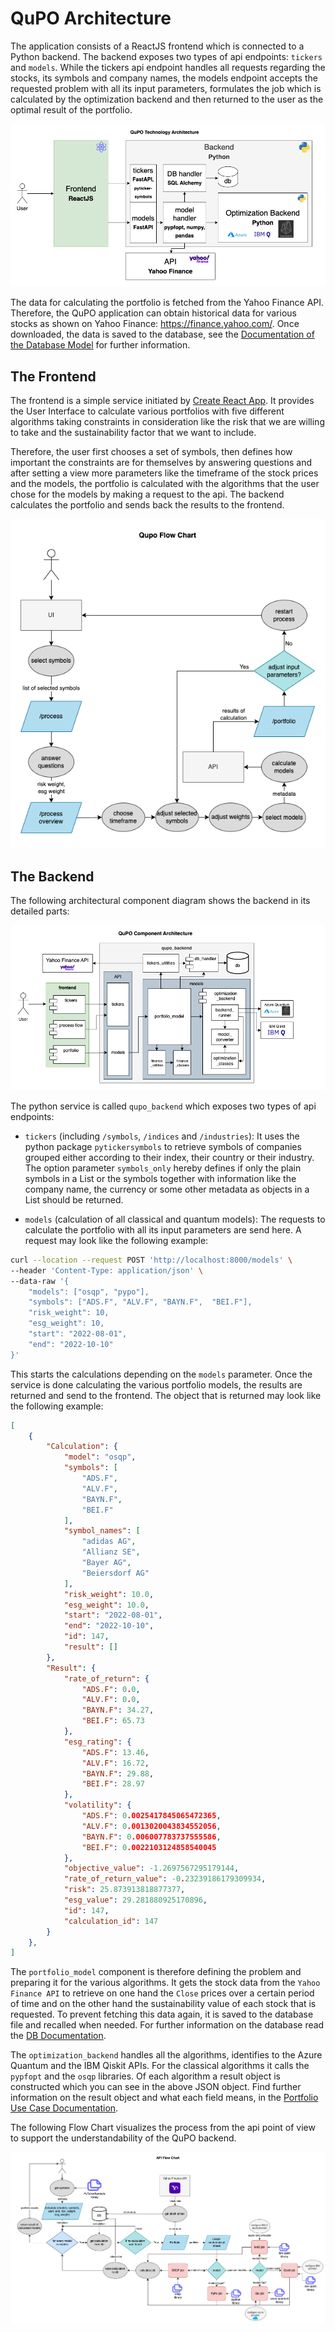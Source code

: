 # QuPO Architecture

The application consists of a ReactJS frontend which is connected to a Python backend. The backend exposes two types of api endpoints: `tickers` and `models`. While the tickers api endpoint handles all requests regarding the stocks, its symbols and company names, the models endpoint accepts the requested problem with all its input parameters, formulates the job which is calculated by the optimization backend and then returned to the user as the optimal result of the portfolio.

![QuPO Technology Architecture](Qupo_Technology_Architecture.png)

The data for calculating the portfolio is fetched from the Yahoo Finance API. Therefore, the QuPO application can obtain historical data for various stocks as shown on Yahoo Finance: <https://finance.yahoo.com/>. Once downloaded, the data is saved to the database, see the [Documentation of the Database Model](../db/README.md) for further information.

## The Frontend

The frontend is a simple service initiated by [Create React App](https://github.com/facebook/create-react-app). It provides the User Interface to calculate various portfolios with five different algorithms taking constraints in consideration like the risk that we are willing to take and the sustainability factor that we want to include.

Therefore, the user first chooses a set of symbols, then defines how important the constraints are for themselves by answering questions and after setting a view more parameters like the timeframe of the stock prices and the models, the portfolio is calculated with the algorithms that the user chose for the models by making a request to the api. The backend calculates the portfolio and sends back the results to the frontend.

![QuPO Flow Chart](Qupo_Flow_Chart.png)

## The Backend

The following architectural component diagram shows the backend in its detailed parts:

![QuPO Component Architecture](component_arch.png)

The python service is called `qupo_backend` which exposes two types of api endpoints:

- `tickers` (including `/symbols`, `/indices` and `/industries`): It uses the python package `pytickersymbols` to retrieve symbols of companies grouped either according to their index, their country or their industry. The option parameter `symbols_only` hereby defines if only the plain symbols in a List or the symbols together with information like the company name, the currency or some other metadata as objects in a List should be returned.

- `models` (calculation of all classical and quantum models):
  The requests to calculate the portfolio with all its input parameters are send here. A request may look like the following example:

```bash
curl --location --request POST 'http://localhost:8000/models' \
--header 'Content-Type: application/json' \
--data-raw '{
    "models": ["osqp", "pypo"],
    "symbols": ["ADS.F", "ALV.F", "BAYN.F",  "BEI.F"],
    "risk_weight": 10,
    "esg_weight": 10,
    "start": "2022-08-01",
    "end": "2022-10-10"
}'
```

This starts the calculations depending on the `models` parameter. Once the service is done calculating the various portfolio models, the results are returned and send to the frontend. The object that is returned may look like the following example:

```JSON
[
    {
        "Calculation": {
            "model": "osqp",
            "symbols": [
                "ADS.F",
                "ALV.F",
                "BAYN.F",
                "BEI.F"
            ],
            "symbol_names": [
                "adidas AG",
                "Allianz SE",
                "Bayer AG",
                "Beiersdorf AG"
            ],
            "risk_weight": 10.0,
            "esg_weight": 10.0,
            "start": "2022-08-01",
            "end": "2022-10-10",
            "id": 147,
            "result": []
        },
        "Result": {
            "rate_of_return": {
                "ADS.F": 0.0,
                "ALV.F": 0.0,
                "BAYN.F": 34.27,
                "BEI.F": 65.73
            },
            "esg_rating": {
                "ADS.F": 13.46,
                "ALV.F": 16.72,
                "BAYN.F": 29.88,
                "BEI.F": 28.97
            },
            "volatility": {
                "ADS.F": 0.0025417845065472365,
                "ALV.F": 0.0013020043834552056,
                "BAYN.F": 0.006007783737555586,
                "BEI.F": 0.0022103124858540045
            },
            "objective_value": -1.2697567295179144,
            "rate_of_return_value": -0.23239186179309934,
            "risk": 25.873913818877377,
            "esg_value": 29.281880925170896,
            "id": 147,
            "calculation_id": 147
        }
    },
]
```

The `portfolio_model` component is therefore defining the problem and preparing it for the various algorithms. It gets the stock data from the `Yahoo Finance API` to retrieve on one hand the `Close` prices over a certain period of time and on the other hand the sustainability value of each stock that is requested. To prevent fetching this data again, it is saved to the database file and recalled when needed. For further information on the database read the [DB Documentation](../db/README.md).

The `optimization_backend` handles all the algorithms, identifies to the Azure Quantum and the IBM Qiskit APIs. For the classical algorithms it calls the `pypfopt` and the `osqp` libraries. Of each algorithm a result object is constructed which you can see in the above JSON object. Find further information on the result object and what each field means, in the [Portfolio Use Case Documentation](../portfolio_optimization/README.md#result).

The following Flow Chart visualizes the process from the api point of view to support the understandability of the QuPO backend.

![QuPO API Flow Chart](API_Flow_Chart.png)

